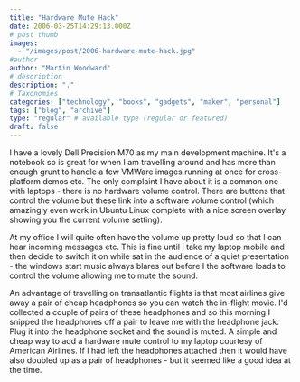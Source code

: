 ```yaml
---
title: "Hardware Mute Hack"
date: 2006-03-25T14:29:13.000Z
# post thumb
images:
  - "/images/post/2006-hardware-mute-hack.jpg"
#author
author: "Martin Woodward"
# description
description: "."
# Taxonomies
categories: ["technology", "books", "gadgets", "maker", "personal"]
tags: ["blog", "archive"]
type: "regular" # available type (regular or featured)
draft: false
---
```


I have a lovely Dell Precision M70 as my main development machine. It's a notebook so is great for when I am travelling around and has more than enough grunt to handle a few VMWare images running at once for cross-platform demos etc. The only complaint I have about it is a common one with laptops - there is no hardware volume control. There are buttons that control the volume but these link into a software volume control (which amazingly even work in Ubuntu Linux complete with a nice screen overlay showing you the current volume setting).

At my office I will quite often have the volume up pretty loud so that I can hear incoming messages etc. This is fine until I take my laptop mobile and then decide to switch it on while sat in the audience of a quiet presentation - the windows start music always blares out before I the software loads to control the volume allowing me to mute the sound.

An advantage of travelling on transatlantic flights is that most airlines give away a pair of cheap headphones so you can watch the in-flight movie. I'd collected a couple of pairs of these headphones and so this morning I snipped the headphones off a pair to leave me with the headphone jack. Plug it into the headphone socket and the sound is muted. A simple and cheap way to add a hardware mute control to my laptop courtesy of American Airlines. If I had left the headphones attached then it would have also doubled up as a pair of headphones - but it seemed like a good idea at the time.
